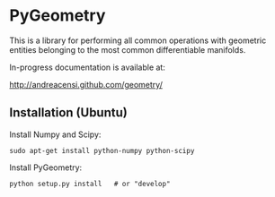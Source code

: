 PyGeometry
==========

This is a library for performing all common operations with geometric entities belonging to the most common
differentiable manifolds.

In-progress documentation is available at: 

http://andreacensi.github.com/geometry/

Installation (Ubuntu)
--------------------

Install Numpy and Scipy:

    sudo apt-get install python-numpy python-scipy

Install PyGeometry:

    python setup.py install   # or "develop"

